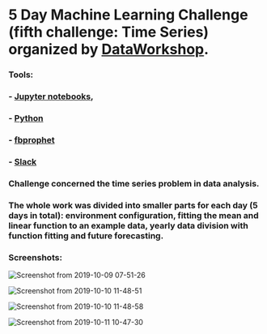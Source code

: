 # 5 Day Machine Learning Challenge (fifth challenge: Time Series) organized by [DataWorkshop](http://www.dataworkshop.eu/challenge).

### Tools:
### - [Jupyter notebooks](https://jupyter.org/),
### - [Python](https://www.python.org)
### - [fbprophet](https://pypi.org/project/fbprophet/)
### - [Slack](slack.com)

### Challenge concerned the time series problem in data analysis. 
### The whole work was divided into smaller parts for each day (5 days in total): environment configuration, fitting the mean and linear function to an example data, yearly data division with function fitting and future forecasting.

### Screenshots:
![Screenshot from 2019-10-09 07-51-26](https://user-images.githubusercontent.com/5718654/66926769-e012c880-f02e-11e9-8c86-e5ed1d2485cf.png)

![Screenshot from 2019-10-10 11-48-51](https://user-images.githubusercontent.com/5718654/66926798-ee60e480-f02e-11e9-8da5-3cca0c699e06.png)

![Screenshot from 2019-10-10 11-48-58](https://user-images.githubusercontent.com/5718654/66926855-0a648600-f02f-11e9-8941-eef149d513e3.png)

![Screenshot from 2019-10-11 10-47-30](https://user-images.githubusercontent.com/5718654/66926675-c1143680-f02e-11e9-8ed7-755ec999d2c4.png)
